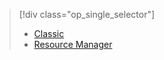> [!div class="op_single_selector"]
> * [Classic](../articles/virtual-machines/virtual-machines-windows-classic-troubleshoot-deployment-new-vm.md)
> * [Resource Manager](../articles/virtual-machines/virtual-machines-windows-troubleshoot-deployment-new-vm.md)
> 
> 


